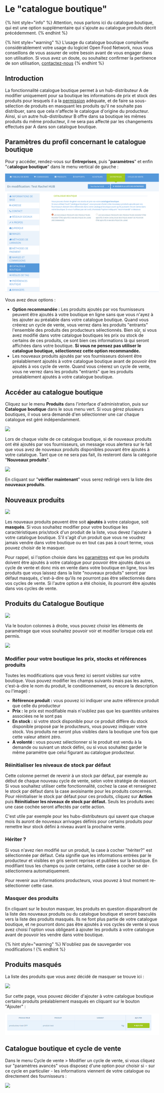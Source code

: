 # Le "catalogue boutique"

{% hint style="info" %}
Attention, nous parlons ici du catalogue boutique, qui est une option supplémentaire qui s'ajoute au catalogue produits décrit précédemment.
{% endhint %}

{% hint style="warning" %}
L’usage du catalogue boutique complexifie considérablement votre usage du logiciel Open Food Network, nous vous conseillons de vous assurer de votre besoin avant de vous engager dans son utilisation. Si vous avez un doute, ou souhaitez confirmer la pertinence de son utilisation, [contactez-nous](https://ofn-user-guide.gitbook.io/guide-utilisateur-open-food-network/#dautres-questions-des-ameliorations)
{% endhint %}

## Introduction

La fonctionnalité catalogue boutique permet à un hub-distributeur A de modifier uniquement pour sa boutique les informations de prix et stock des produits pour lesquels il a la [permission](https://guide.openfoodnetwork.org/v/fr/basic-features/enterprise-profile/enterprise-to-enterprise-permissions-e2es) adéquate, et de faire sa sous-sélection de produits en masquant les produits qu'il ne souhaite pas distribuer, sans que cela n'affecte le catalogue d'origine du producteur. Ainsi, si un autre hub-distributeur B offre dans sa boutique les mêmes produits du même producteur, il ne sera pas affecté par les changements effectués par A dans son catalogue boutique.

## Paramètres du profil concernant le catalogue boutique

Pour y accéder, rendez-vous sur **Entreprises**, puis "**paramètres**" et enfin "c**atalogue boutique**" dans le menu vertical de gauche :

![](<../../.gitbook/assets/image (42) (1) (1) (1).png>)

Vous avez deux options :&#x20;

* **Option recommandée :** Les produits ajoutés par vos fournisseurs peuvent être ajoutés à votre boutique en ligne sans que vous n'ayez à les ajouter au préalable dans votre catalogue boutique. Quand vous créerez un cycle de vente, vous verrez dans les produits "entrants" l'ensemble des produits des producteurs sélectionnés. Bien sûr, si vous avez modifié dans votre catalogue boutiques les prix ou stock de certains de ces produits, ce sont bien ces informations là qui seront affichées dans votre boutique. **Si vous ne pensez pas utiliser le catalogue boutique, sélectionnez cette option recommandée.**&#x20;
* Les nouveaux produits ajoutés par vos fournisseurs doivent être préalablement ajoutés à votre catalogue boutique avant de pouvoir être ajoutés à vos cycle de vente. Quand vous créerez un cycle de vente, vous ne verrez dans les produits "entrants" que les produits préalablement ajoutés à votre catalogue boutique.&#x20;

## Accéder au catalogue boutique

Cliquez sur le menu **Produits** dans l'interface d'administration, puis sur **Catalogue** **boutique** dans le sous menu vert. Si vous gérez plusieurs boutiques, il vous sera demandé d'en sélectionner une car chaque catalogue est géré indépendamment.&#x20;

![](<../../.gitbook/assets/image (65) (1) (1) (1).png>)

Lors de chaque visite de ce catalogue boutique, si de nouveaux produits ont été ajoutés par vos fournisseurs, un message vous alertera sur le fait que vous avez de nouveaux produits disponibles pouvant être ajoutés à votre catalogue. Tant que ce ne sera pas fait, ils resteront dans la catégorie "**Nouveaux produits**".

![](<../../.gitbook/assets/image (55) (1) (1) (1).png>)

En cliquant sur "**vérifier maintenant**" vous serez redirigé vers la liste des **nouveaux produits**.

## Nouveaux produits

![](<../../.gitbook/assets/image (50) (1) (1) (1).png>)

Les nouveaux produits peuvent être soit **ajoutés** à votre catalogue, soit **masqués**. Si vous souhaitez modifier pour votre boutique les caractéristiques prix/stock d'un produit de la liste, vous devez l'ajouter à votre catalogue boutique. S'il s'agit d'un produit que vous ne voudrez jamais vendre dans votre boutique ou en tout cas pas à court terme, vous pouvez choisir de le masquer.

Pour rappel, si l'option choisie dans les [paramètres](https://guide.openfoodnetwork.org/v/fr/basic-features/enterprise-profile/enterprise-settings#catalogue-boutique) est que les produits doivent être ajoutés à votre catalogue pour pouvoir être ajoutés dans un cycle de vente et donc mis en vente dans votre boutique en ligne, tous les produits que vous laissez dans la liste "nouveaux produits" seront par défaut masqués, c'est-à-dire qu'ils ne pourront pas être sélectionnés dans vos cycles de vente. Si l'autre option a été choisie, ils pourront être ajoutés dans vos cycles de vente.&#x20;

## Produits du Catalogue Boutique

![](<../../.gitbook/assets/image (61) (1) (1) (1).png>)

Via le bouton colonnes à droite, vous pouvez choisir les éléments de paramétrage que vous souhaitez pouvoir voir et modifier lorsque cela est permis.&#x20;

![](<../../.gitbook/assets/image (62) (1) (1) (1).png>)

### Modifier pour votre boutique les prix, stocks et références produits

Toutes les modifications que vous ferez ici seront visibles sur votre boutique. Vous pouvez modifier les champs suivants (mais pas les autres, c'est-à-dire le nom du produit, le conditionnement, ou encore la description ou l'image) :

* **Référence produit :** vous pouvez ici indiquer une autre référence produit que celle du producteur
* **Prix :** le prix est modifiable mais n'oubliez pas que les quantités unitaires associées ne le sont pas
* **En stock :** si votre stock disponible pour ce produit diffère du stock disponible proposé par le producteurs, vous pouvez indiquer votre stock. Vos produits ne seront plus visibles dans la boutique une fois que cette valeur atteint zéro.
* **A volonté :** vous pouvez sélectionner si le produit est vendu à la demande ou suivant un stock défini, ou si vous souhaitez garder le même paramètre que celui figurant au catalogue producteur.

### Réinitialiser les niveaux de stock par défaut

Cette colonne permet de revenir à un stock par défaut, par exemple au début de chaque nouveau cycle de vente, selon votre stratégie de réassort. Si vous souhaitez utiliser cette fonctionnalité, cochez la case et renseignez le stock par défaut dans la case avoisinante pour les produits concernés. Pour réinitialiser le stock par défaut pour ces produits, cliquez sur **Action** puis **Réinitialiser les niveaux de stock par défaut.** Seuls les produits avec une case cochée seront affectés par cette action.

C'est utile par exemple pour les hubs-distributeurs qui savent que chaque mois ils auront de nouveaux arrivages définis pour certains produits pour remettre leur stock défini à niveau avant la prochaine vente.

### Hériter ?

Si vous n'avez rien modifié sur un produit, la case à cocher "hériter?" est sélectionnée par défaut. Cela signifie que les informations entrées par le producteur et visibles en gris seront reprises et publiées sur la boutique. En modifiant tous les champs ou juste certains, cette case à cocher se dé-sélectionnera automatiquement.

Pour revenir aux informations producteurs, vous pouvez à tout moment re-sélectionner cette case.

### Masquer des produits

En cliquant sur le bouton masquer, les produits en question disparaîtront de la liste des nouveaux produits ou du catalogue boutique et seront basculés vers la liste des produits masqués. Ils ne font plus partie de votre catalogue boutique, et ne pourront donc pas être ajoutés à vos cycles de vente si vous avez choisi l'option vous obligeant à ajouter les produits à votre catalogue avant de pouvoir les vendre dans votre boutique.

{% hint style="warning" %}
N'oubliez pas de sauvegarder vos modifications !
{% endhint %}

## Produits masqués

La liste des produits que vous avez décidé de masquer se trouve ici :&#x20;

![](<../../.gitbook/assets/image (45) (1) (1) (1) (1).png>)

Sur cette page, vous pouvez décider d'ajouter à votre catalogue boutique certains produits préalablement masqués en cliquant sur le bouton "Ajouter" :

![](<../../.gitbook/assets/image (47) (1) (1) (2).png>)

## Catalogue boutique et cycle de vente

Dans le menu Cycle de vente > Modifier un cycle de vente, si vous cliquez sur "paramètres avancés" vous disposez d'une option pour choisir si - sur ce cycle en particulier - les informations viennent de votre catalogue ou directement des fournisseurs :

![](<../../.gitbook/assets/image (46) (1) (1).png>)
